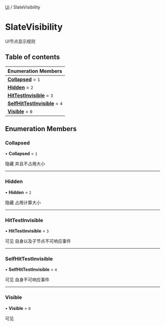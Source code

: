 [Ui](../groups/Core.Ui.md) / SlateVisibility

# SlateVisibility <Badge type="tip" text="Enumeration" /> <Score text="SlateVisibility" />

UI节点显示规则

## Table of contents

| Enumeration Members |
| :-----|
| **[Collapsed](mw.SlateVisibility.md#collapsed)** = ``1`` <br> |
| **[Hidden](mw.SlateVisibility.md#hidden)** = ``2`` <br> |
| **[HitTestInvisible](mw.SlateVisibility.md#hittestinvisible)** = ``3`` <br> |
| **[SelfHitTestInvisible](mw.SlateVisibility.md#selfhittestinvisible)** = ``4`` <br> |
| **[Visible](mw.SlateVisibility.md#visible)** = ``0`` <br> |

## Enumeration Members

### Collapsed <Score text="Collapsed" /> 

• **Collapsed** = ``1``

隐藏 并且不占用大小

___

### Hidden <Score text="Hidden" /> 

• **Hidden** = ``2``

隐藏 占用计算大小

___

### HitTestInvisible <Score text="HitTestInvisible" /> 

• **HitTestInvisible** = ``3``

可见 自身以及子节点不可响应事件

___

### SelfHitTestInvisible <Score text="SelfHitTestInvisible" /> 

• **SelfHitTestInvisible** = ``4``

可见 自身不可响应事件

___

### Visible <Score text="Visible" /> 

• **Visible** = ``0``

可见
